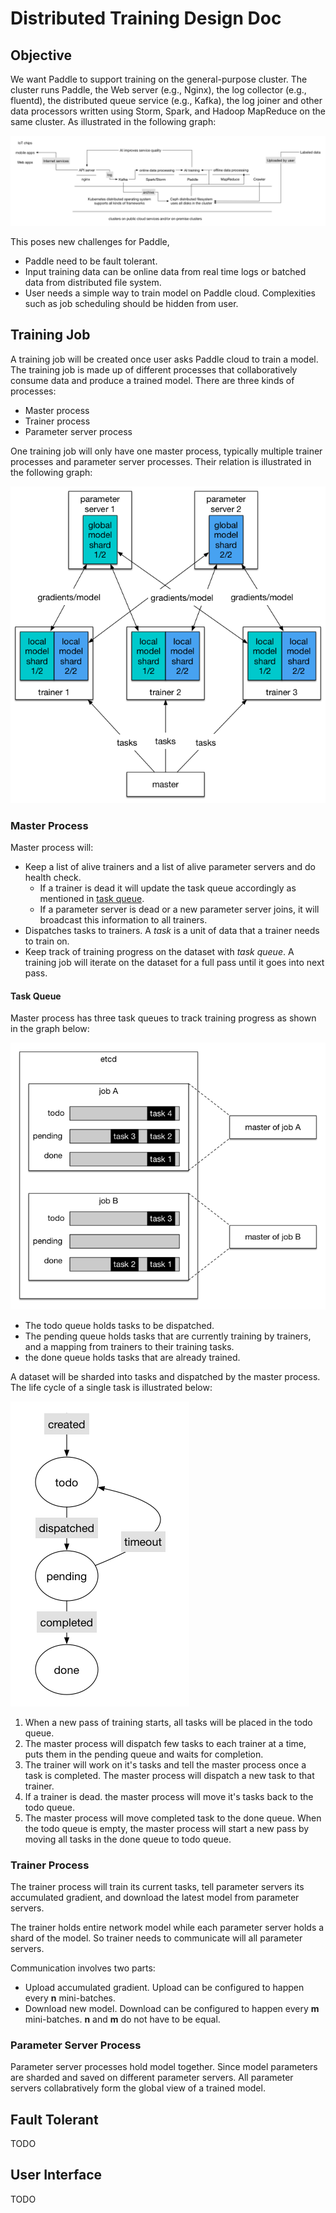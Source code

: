 # Distributed Training Design Doc

## Objective

We want Paddle to support training on the general-purpose cluster. The cluster runs Paddle, the Web server (e.g., Nginx), the log collector (e.g., fluentd), the distributed queue service (e.g., Kafka), the log joiner and other data processors written using Storm, Spark, and Hadoop MapReduce on the same cluster. As illustrated in the following graph:

![general purpose cluster](src/arch.png)

This poses new challenges for Paddle,

- Paddle need to be fault tolerant.
- Input training data can be online data from real time logs or batched data from distributed file system.
- User needs a simple way to train model on Paddle cloud. Complexities such as job scheduling should be hidden from user.

## Training Job

A training job will be created once user asks Paddle cloud to train a model. The training job is made up of different processes that collaboratively consume data and produce a trained model. There are three kinds of processes:

- Master process
- Trainer process
- Parameter server process

One training job will only have one master process, typically multiple trainer processes and parameter server processes. Their relation is illustrated in the following graph:

![process collabration](src/paddle-on-kubernetes-invited-blog-model-sharding.png)

### Master Process

Master process will:

- Keep a list of alive trainers and a list of alive parameter servers and do health check.
  - If a trainer is dead it will update the task queue accordingly as mentioned in [task queue](#task-queue).
  - If a parameter server is dead or a new parameter server joins, it will broadcast this information to all trainers.
- Dispatches tasks to trainers. A *task* is a unit of data that a trainer needs to train on.
- Keep track of training progress on the dataset with *task queue*. A training job will iterate on the dataset for a full pass until it goes into next pass.

#### Task Queue

Master process has three task queues to track training progress as shown in the graph below:

![task queues](src/paddle-task-queues.png)

- The todo queue holds tasks to be dispatched.
- The pending queue holds tasks that are currently training by trainers, and a mapping from trainers to their training tasks.
- the done queue holds tasks that are already trained.

A dataset will be sharded into tasks and dispatched by the master process. The life cycle of a single task is illustrated below:

![task states](src/paddle-task-states.png)

1. When a new pass of training starts, all tasks will be placed in the todo queue.
1. The master process will dispatch few tasks to each trainer at a time, puts them in the pending queue and waits for completion.
1. The trainer will work on it's tasks and tell the master process once a task is completed. The master process will dispatch a new task to that trainer.
1. If a trainer is dead. the master process will move it's tasks back to the todo queue.
1. The master process will move completed task to the done queue. When the todo queue is empty, the master process will start a new pass by moving all tasks in the done queue to todo queue.

### Trainer Process

The trainer process will train its current tasks, tell parameter servers its accumulated gradient, and download the latest model from parameter servers.

The trainer holds entire network model while each parameter server holds a shard of the model. So trainer needs to communicate will all parameter servers.

Communication involves two parts:

- Upload accumulated gradient. Upload can be configured to happen every **n** mini-batches.
- Download new model. Download can be configured to happen every **m** mini-batches. **n** and **m** do not have to be equal.

### Parameter Server Process

Parameter server processes hold model together. Since model parameters are sharded and saved on different parameter servers. All parameter servers collabratively form the global view of a trained model.

## Fault Tolerant

TODO

## User Interface

TODO
